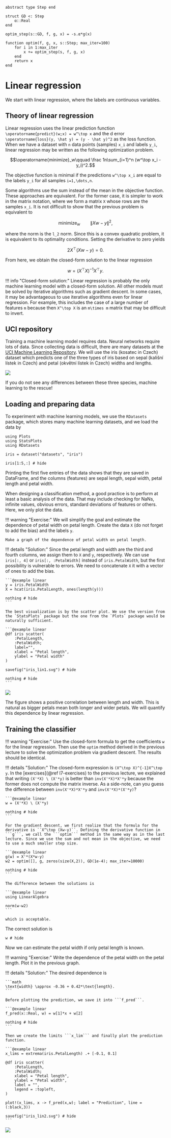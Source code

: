 ```@setup linear
abstract type Step end

struct GD <: Step
    α::Real
end

optim_step(s::GD, f, g, x) = -s.α*g(x)

function optim(f, g, x, s::Step; max_iter=100)
    for i in 1:max_iter
        x += optim_step(s, f, g, x)
    end
    return x
end
```

# Linear regression

We start with linear regression, where the labels are continuous variables.

## Theory of linear regression

Linear regression uses the linear prediction function ``\operatorname{predict}(w;x) = w^\top x`` and the d error ``\operatorname{loss}(y, \hat y) = (y - \hat y)^2`` as the loss function. When we have a dataset with ``n`` data points (samples) ``x_i`` and labels ``y_i``, linear regression may be written as the following optimization problem. 

```math
\operatorname{minimize}_w\qquad \frac 1n\sum_{i=1}^n (w^\top x_i - y_i)^2.
```

The objective function is minimal if the predictions ``w^\top x_i`` are equal to the labels ``y_i`` for all samples ``i=1,\dots,n``.

Some algorithms use the sum instead of the mean in the objective function. These approaches are equivalent. For the former case, it is simpler to work in the matrix notation, where we form a matrix ``X`` whose rows are the samples ``x_i``. It is not difficult to show that the previous problem is equivalent to

```math
\operatorname{minimize}_w\qquad \|Xw - y\|^2,
```

where the norm is the ``l_2`` norm. Since this is a convex quadratic problem, it is equivalent to its optimality conditions. Setting the derivative to zero yields

```math
2X^\top (Xw-y) = 0.
```

From here, we obtain the closed-form solution to the linear regression

```math
w = (X^\top X)^{-1}X^\top y.
```

!!! info "Closed-form solution:"
    Linear regression is probably the only machine learning model with a closed-form solution. All other models must be solved by iterative algorithms such as gradient descent. In some cases, it may be advantageous to use iterative algorithms even for linear regression. For example, this includes the case of a large number of features ``m`` because then ``X^\top X`` is an ``m\times m`` matrix that may be difficult to invert.

## UCI repository

Training a machine learning model requires data. Neural networks require lots of data. Since collecting data is difficult, there are many datasets at the [UCI Machine Learning Repository](http://archive.ics.uci.edu/ml/index.php). We will use the iris (kosatec in Czech) dataset which predicts one of the three types of iris based on sepal (kališní lístek in Czech) and petal (okvětní lístek in Czech) widths and lengths.

![](iris.png)

If you do not see any differences between these three species, machine learning to the rescue!

## Loading and preparing data

To experiment with machine learning models, we use the ```RDatasets``` package, which stores many machine learning datasets, and we load the data by

```@example linear
using Plots
using StatsPlots
using RDatasets

iris = dataset("datasets", "iris")

iris[1:5,:] # hide
```

Printing the first five entries of the data shows that they are saved in DataFrame, and the columns (features) are sepal length, sepal width, petal length and petal width.

When designing a classification method, a good practice is to perform at least a basic analysis of the data. That may include checking for NaNs, infinite values, obvious errors, standard deviations of features or others. Here, we only plot the data. 

!!! warning "Exercise:"
    We will simplify the goal and estimate the dependence of petal width on petal length. Create the data ``X`` (do not forget to add the bias) and the labels ``y``.

    Make a graph of the dependence of petal width on petal length.

!!! details "Solution:"
    Since the petal length and width are the third and fourth columns, we assign them to ```X``` and ```y```, respectively. We can use ```iris[:, 4]``` or ```iris[:, :PetalWidth]``` instead of ```iris.PetalWidth```, but the first possibility is vulnerable to errors. We need to concatenate ```X``` it with a vector of ones to add the bias.

    ```@example linear
    y = iris.PetalWidth
    X = hcat(iris.PetalLength, ones(length(y)))

    nothing # hide
    ```

    The best visualization is by the scatter plot. We use the version from the `StatsPlots` package but the one from the `Plots` package would be naturally sufficient.

    ```@example linear
    @df iris scatter(
        :PetalLength,
        :PetalWidth;
        label="",
        xlabel = "Petal length",
        ylabel = "Petal width"
    )    

    savefig("iris_lin1.svg") # hide

    nothing # hide
    ```

![](iris_lin1.svg)

The figure shows a positive correlation between length and width. This is natural as bigger petals mean both longer and wider petals. We will quantify this dependence by linear regression.


## Training the classifier

!!! warning "Exercise:"
    Use the closed-form formula to get the coefficients ``w`` for the linear regression. Then use the ```optim``` method derived in the previous lecture to solve the optimization problem via gradient descent. The results should be identical.

!!! details "Solution:"
    The closed-form expression is ``(X^\top X)^{-1}X^\top y``. In the [exercises](@ref l7-exercises) to the previous lecture, we explained that writing ```(X'*X) \ (X'*y)``` is better than `inv(X'*X)*X'*y` because the former does not compute the matrix inverse. As a side-note, can you guess the difference between `inv(X'*X)*X'*y` and `inv(X'*X)*(X'*y)`?

    ```@example linear
    w = (X'*X) \ (X'*y)

    nothing # hide
    ```

    For the gradient descent, we first realize that the formula for the derivative is ``X^\top (Xw-y)``. Defining the derivative function in ```g```, we call the ```optim``` method in the same way as in the last lecture. Since we use the sum and not mean in the objective, we need to use a much smaller step size.

    ```@example linear
    g(w) = X'*(X*w-y)
    w2 = optim([], g, zeros(size(X,2)), GD(1e-4); max_iter=10000)

    nothing # hide
    ```

    The difference between the solutions is

    ```@example linear
    using LinearAlgebra

    norm(w-w2)
    ```

    which is acceptable.

The correct solution is

```@example linear
w # hide
```

Now we can estimate the petal width if only petal length is known.

!!! warning "Exercise:"
    Write the dependence of the petal width on the petal length. Plot it in the previous graph.

!!! details "Solution:"
    The desired dependence is

    ```math
    \text{width} \approx -0.36 + 0.42*\text{length}.
    ```

    Before plotting the prediction, we save it into ```f_pred```.

    ```@example linear
    f_pred(x::Real, w) = w[1]*x + w[2]

    nothing # hide
    ```

    Then we create the limits ```x_lim``` and finally plot the prediction function.

    ```@example linear
    x_lims = extrema(iris.PetalLength) .+ [-0.1, 0.1]

    @df iris scatter(
        :PetalLength,
        :PetalWidth;
        xlabel = "Petal length",
        ylabel = "Petal width",
        label = "",
        legend = :topleft,
    )

    plot!(x_lims, x -> f_pred(x,w); label = "Prediction", line = (:black,3))

    savefig("iris_lin2.svg") # hide
    ```

![](iris_lin2.svg)
